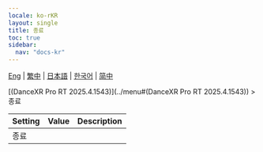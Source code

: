 ```yaml
---
locale: ko-rKR
layout: single
title: 종료
toc: true
sidebar:
  nav: "docs-kr"
---
```

[Eng](/dancexr/menu/2025.4/system/exit) | [繁中](/tw/dancexr/menu/2025.4/system/exit) | [日本語](/jp/dancexr/menu/2025.4/system/exit) | [한국어](/kr/dancexr/menu/2025.4/system/exit) | [简中](/zh/dancexr/menu/2025.4/system/exit)

[(DanceXR Pro RT 2025.4.1543)](../menu#(DanceXR Pro RT 2025.4.1543)) > 종료



| Setting | Value | Description |
| :--- | --- | :--- |
| 종료 || 
